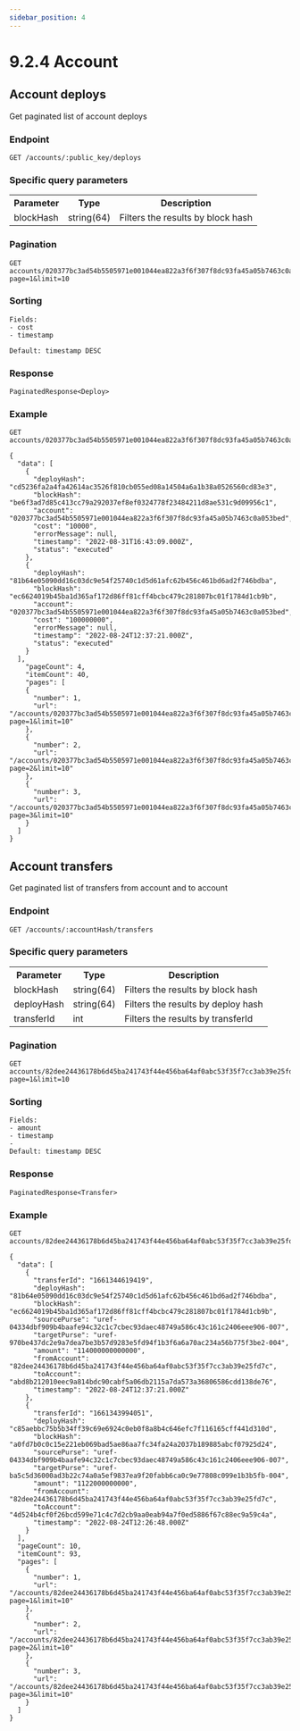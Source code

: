 ```yaml
---
sidebar_position: 4
--- 
```


# 9.2.4 Account


## Account deploys
Get paginated list of account deploys

### Endpoint
```
GET /accounts/:public_key/deploys
```

### Specific query parameters
<table>
  <tr>
    <th>Parameter</th>
    <th>Type</th>
    <th>Description</th>
  </tr>
  <tr>
    <td>blockHash</td>
    <td>string(64)</td>
    <td>Filters the results by block hash</td>
  </tr>
</table>

### Pagination
```
GET accounts/020377bc3ad54b5505971e001044ea822a3f6f307f8dc93fa45a05b7463c0a053bed/deploys?page=1&limit=10
```

### Sorting
```
Fields:
- cost
- timestamp

Default: timestamp DESC
```

### Response
```
PaginatedResponse<Deploy>
```

### Example
```
GET accounts/020377bc3ad54b5505971e001044ea822a3f6f307f8dc93fa45a05b7463c0a053bed/deploys
```

```
{
  "data": [
    {
      "deployHash": "cd5236fa2a4fa42614ac3526f810cb055ed08a14504a6a1b38a0526560cd83e3",
      "blockHash": "be6f3ad7d85c413cc79a292037ef8ef0324778f23484211d8ae531c9d09956c1",
      "account": "020377bc3ad54b5505971e001044ea822a3f6f307f8dc93fa45a05b7463c0a053bed",
      "cost": "10000",
      "errorMessage": null,
      "timestamp": "2022-08-31T16:43:09.000Z",
      "status": "executed"
    },
    {
      "deployHash": "81b64e05090dd16c03dc9e54f25740c1d5d61afc62b456c461bd6ad2f746bdba",
      "blockHash": "ec6624019b45ba1d365af172d86ff81cff4bcbc479c281807bc01f1784d1cb9b",
      "account": "020377bc3ad54b5505971e001044ea822a3f6f307f8dc93fa45a05b7463c0a053bed",
      "cost": "100000000",
      "errorMessage": null,
      "timestamp": "2022-08-24T12:37:21.000Z",
      "status": "executed"
    }
  ],
    "pageCount": 4,
    "itemCount": 40,
    "pages": [
    {
      "number": 1,
      "url": "/accounts/020377bc3ad54b5505971e001044ea822a3f6f307f8dc93fa45a05b7463c0a053bed/deploys?page=1&limit=10"
    },
    {
      "number": 2,
      "url": "/accounts/020377bc3ad54b5505971e001044ea822a3f6f307f8dc93fa45a05b7463c0a053bed/deploys?page=2&limit=10"
    },
    {
      "number": 3,
      "url": "/accounts/020377bc3ad54b5505971e001044ea822a3f6f307f8dc93fa45a05b7463c0a053bed/deploys?page=3&limit=10"
    }
  ]
}
```

## Account transfers
Get paginated list of transfers from account and to account

### Endpoint
```
GET /accounts/:accountHash/transfers
```

### Specific query parameters
<table>
  <tr>
    <th>Parameter</th>
    <th>Type</th>
    <th>Description</th>
  </tr>
  <tr>
    <td>blockHash</td>
    <td>string(64)</td>
    <td>Filters the results by block hash</td>
  </tr>
  <tr>
    <td>deployHash</td>
    <td>string(64)</td>
    <td>Filters the results by deploy hash</td>
  </tr>
  <tr>
    <td>transferId</td>
    <td>int</td>
    <td>Filters the results by transferId</td>
  </tr>
</table>

### Pagination
```
GET accounts/82dee24436178b6d45ba241743f44e456ba64af0abc53f35f7cc3ab39e25fd7c/transfers?page=1&limit=10
```

### Sorting
```
Fields:
- amount
- timestamp
- 
Default: timestamp DESC
```

### Response
```
PaginatedResponse<Transfer>
```

### Example
```
GET accounts/82dee24436178b6d45ba241743f44e456ba64af0abc53f35f7cc3ab39e25fd7c/transfers
```

```
{
  "data": [
    {
      "transferId": "1661344619419",
      "deployHash": "81b64e05090dd16c03dc9e54f25740c1d5d61afc62b456c461bd6ad2f746bdba",
      "blockHash": "ec6624019b45ba1d365af172d86ff81cff4bcbc479c281807bc01f1784d1cb9b",
      "sourcePurse": "uref-04334dbf909b4baafe94c32c1c7cbec93daec48749a586c43c161c2406eee906-007",
      "targetPurse": "uref-970be437dc2e9a7dea7be3b57d9283e5fd94f1b3f6a6a70ac234a56b775f3be2-004",
      "amount": "114000000000000",
      "fromAccount": "82dee24436178b6d45ba241743f44e456ba64af0abc53f35f7cc3ab39e25fd7c",
      "toAccount": "abd8b212010eec9a814bdc90cabf5a06db2115a7da573a36806586cdd138de76",
      "timestamp": "2022-08-24T12:37:21.000Z"
    },
    {
      "transferId": "1661343994051",
      "deployHash": "c85aebbc75b5b34ff39c69e6924c0eb0f8a8b4c646efc7f116165cff441d310d",
      "blockHash": "a0fd7b0c0c15e221eb069bad5ae86aa7fc34fa24a2037b189885abcf07925d24",
      "sourcePurse": "uref-04334dbf909b4baafe94c32c1c7cbec93daec48749a586c43c161c2406eee906-007",
      "targetPurse": "uref-ba5c5d36000ad3b22c74a0a5ef9837ea9f20fabb6ca0c9e77808c099e1b3b5fb-004",
      "amount": "1122000000000",
      "fromAccount": "82dee24436178b6d45ba241743f44e456ba64af0abc53f35f7cc3ab39e25fd7c",
      "toAccount": "4d524b4cf0f26bcd599e71c4c7d2cb9aa0eab94a7f0ed5886f67c88ec9a59c4a",
      "timestamp": "2022-08-24T12:26:48.000Z"
    }
  ],
  "pageCount": 10,
  "itemCount": 93,
  "pages": [
    {
      "number": 1,
      "url": "/accounts/82dee24436178b6d45ba241743f44e456ba64af0abc53f35f7cc3ab39e25fd7c/transfers?page=1&limit=10"
    },
    {
      "number": 2,
      "url": "/accounts/82dee24436178b6d45ba241743f44e456ba64af0abc53f35f7cc3ab39e25fd7c/transfers?page=2&limit=10"
    },
    {
      "number": 3,
      "url": "/accounts/82dee24436178b6d45ba241743f44e456ba64af0abc53f35f7cc3ab39e25fd7c/transfers?page=3&limit=10"
    }
  ]
}
```
